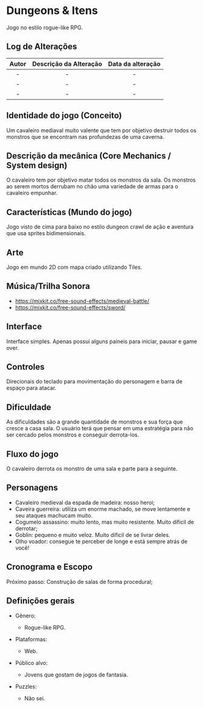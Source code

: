 # Dungeons & Itens

Jogo no estilo rogue-like RPG.


## Log de Alterações

| Autor | Descrição da Alteração | Data da alteração |
|:-----:|:----------------------:|:-----------------:|
|   -   |         -              |        -          |
|   -   |         -              |        -          |
|   -   |         -              |        -          |

## Identidade do jogo (Conceito)

Um cavaleiro mediaval muito valente que tem por objetivo destruir todos os monstros que se encontram nas profundezas de uma caverna.


## Descrição da mecânica (Core Mechanics / System design)

O cavaleiro tem por objetivo matar todos os monstros da sala. Os monstros ao serem mortos derrubam no chão uma variedade de armas para o cavaleiro empunhar.


## Características (Mundo do jogo)

 Jogo visto de cima para baixo no estilo dungeon crawl de ação e aventura que usa sprites bidimensionais.

## Arte

Jogo em mundo 2D com mapa criado utilizando Tiles.

## Música/Trilha Sonora

- https://mixkit.co/free-sound-effects/medieval-battle/
- https://mixkit.co/free-sound-effects/sword/

## Interface

Interface simples. Apenas possui alguns paineis para iniciar, pausar e game over.


## Controles

Direcionais do teclado para movimentação do personagem e barra de espaço para atacar.


## Dificuldade

As dificuldades são a grande quantidade de monstros e sua força que cresce a casa sala. O usuário terá que pensar em uma estratégia para não ser cercado pelos monstros e conseguir derrota-los.


## Fluxo do jogo

O cavaleiro derrota os monstro de uma sala e parte para a seguinte.


## Personagens

- Cavaleiro medieval da espada de madeira: nosso heroi;
- Caveira guerreira: utiliza um enorme machado, se move lentamente e seu ataques machucam muito.
- Cogumelo assassino: muito lento, mas muito resistente. Muito dificil de derrotar;
- Goblin: pequeno e muito veloz. Muito dificil de se livrar deles.
- Olho voador: consegue te perceber de longe e está sempre atrás de você!

## Cronograma e Escopo

Próximo passo: Construção de salas de forma procedural;


## Definições gerais

- Gênero:
    - Rogue-like RPG.

- Plataformas:
    - Web.

- Público alvo:
    - Jovens que gostam de jogos de fantasia.

- Puzzles:
    - Não sei.
